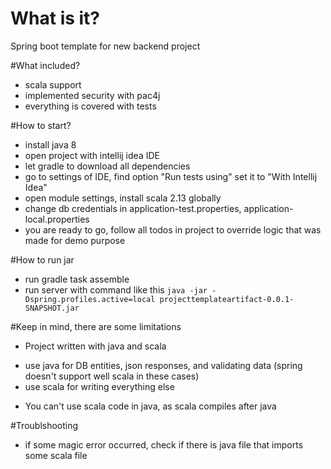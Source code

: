 # What is it?
Spring boot template for new backend project

#What included?
- scala support
- implemented security with pac4j
- everything is covered with tests

#How to start?
- install java 8
- open project with intellij idea IDE
- let gradle to download all dependencies
- go to settings of IDE, find option "Run tests using" set it to "With Intellij Idea"
- open module settings, install scala 2.13 globally
- change db credentials in application-test.properties, application-local.properties
- you are ready to go, follow all todos in project to override logic that was made for demo purpose

#How to run jar
- run gradle task assemble
- run server with command like this `java -jar -Dspring.profiles.active=local projecttemplateartifact-0.0.1-SNAPSHOT.jar`

#Keep in mind, there are some limitations
- Project written with java and scala
 * use java for DB entities, json responses, and validating data (spring doesn't support well scala in these cases)
 * use scala for writing everything else
- You can't use scala code in java, as scala compiles after java

#Troublshooting
- if some magic error occurred, check if there is java file that imports some scala file
